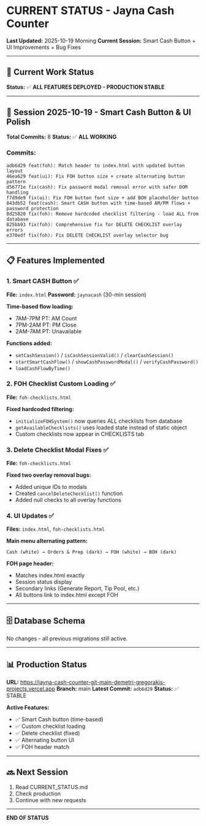 # CURRENT STATUS - Jayna Cash Counter
**Last Updated:** 2025-10-19 Morning
**Current Session:** Smart Cash Button + UI Improvements + Bug Fixes

---

## 🎯 Current Work Status
**Status:** ✅ **ALL FEATURES DEPLOYED - PRODUCTION STABLE**

---

## 🚀 Session 2025-10-19 - Smart Cash Button & UI Polish

**Total Commits:** 8
**Status:** ✅ **ALL WORKING**

### Commits:
```
adb6d29 feat(foh): Match header to index.html with updated button layout
46ea629 feat(ui): Fix FOH button size + create alternating button pattern
d56771e fix(cash): Fix password modal removal error with safer DOM handling
f7d9de9 fix(ui): Fix FOH button font size + add BOH placeholder button
843db52 feat(cash): Smart CASH button with time-based AM/PM flows + password protection
8d25820 fix(foh): Remove hardcoded checklist filtering - load ALL from database
825bb93 fix(foh): Comprehensive fix for DELETE CHECKLIST overlay errors
e370edf fix(foh): Fix DELETE CHECKLIST overlay selector bug
```

---

## 📋 Features Implemented

### 1. Smart CASH Button ✅
**File:** `index.html`
**Password:** `jaynacash` (30-min session)

**Time-based flow loading:**
- 7AM-7PM PT: AM Count
- 7PM-2AM PT: PM Close
- 2AM-7AM PT: Unavailable

**Functions added:**
- `setCashSession()` / `isCashSessionValid()` / `clearCashSession()`
- `startSmartCashFlow()` / `showCashPasswordModal()` / `verifyCashPassword()`
- `loadCashFlowByTime()`

### 2. FOH Checklist Custom Loading ✅
**File:** `foh-checklists.html`

**Fixed hardcoded filtering:**
- `initializeFOHSystem()` now queries ALL checklists from database
- `getAvailableChecklists()` uses loaded state instead of static object
- Custom checklists now appear in CHECKLISTS tab

### 3. Delete Checklist Modal Fixes ✅
**File:** `foh-checklists.html`

**Fixed two overlay removal bugs:**
- Added unique IDs to modals
- Created `cancelDeleteChecklist()` function
- Added null checks to all overlay functions

### 4. UI Updates ✅
**Files:** `index.html`, `foh-checklists.html`

**Main menu alternating pattern:**
```
Cash (white) → Orders & Prep (dark) → FOH (white) → BOH (dark)
```

**FOH page header:**
- Matches index.html exactly
- Session status display
- Secondary links (Generate Report, Tip Pool, etc.)
- All buttons link to index.html except FOH

---

## 🗄️ Database Schema
No changes - all previous migrations still active.

---

## 📊 Production Status

**URL:** https://jayna-cash-counter-git-main-demetri-gregorakis-projects.vercel.app
**Branch:** main
**Latest Commit:** `adb6d29`
**Status:** ✅ STABLE

**Active Features:**
- ✅ Smart Cash button (time-based)
- ✅ Custom checklist loading
- ✅ Delete checklist (fixed)
- ✅ Alternating button UI
- ✅ FOH header match

---

## 🔜 Next Session
1. Read CURRENT_STATUS.md
2. Check production
3. Continue with new requests

---

**END OF STATUS**
